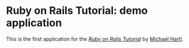 # Ruby on Rails Tutorial: demo application

This is the first application for the
[*Ruby on Rails Tutorial*](http://railstutorial.org/)
by [Michael Hartl](http://michaelhartl.com/).
